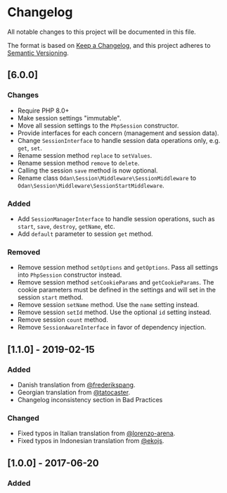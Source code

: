 # Changelog

All notable changes to this project will be documented in this file.

The format is based on [Keep a Changelog](https://keepachangelog.com/en/1.0.0/),
and this project adheres to [Semantic Versioning](https://semver.org/spec/v2.0.0.html).

## [6.0.0]

### Changes

* Require PHP 8.0+
* Make session settings "immutable".
* Move all session settings to the `PhpSession` constructor.
* Provide interfaces for each concern (management and session data).
* Change `SessionInterface` to handle session data operations only, e.g. `get`, `set`.
* Rename session method `replace` to `setValues`.
* Rename session method `remove` to `delete`.
* Calling the session `save` method is now optional.
* Rename class `Odan\Session\Middleware\SessionMiddleware` to `Odan\Session\Middleware\SessionStartMiddleware`.

### Added

* Add `SessionManagerInterface` to handle session operations, such as `start`, `save`, `destroy`, `getName`, etc.
* Add `default` parameter to session `get` method.

### Removed

* Remove session method `setOptions` and `getOptions`. Pass all settings into `PhpSession` constructor instead.
* Remove session method `setCookieParams` and `getCookieParams`. The cookie parameters must be 
  defined in the settings and will set in the session `start` method.
* Remove session `setName` method. Use the `name` setting instead.
* Remove session `setId` method. Use the optional `id` setting instead.
* Remove session `count` method.
* Remove `SessionAwareInterface` in favor of dependency injection.

## [1.1.0] - 2019-02-15

### Added

- Danish translation from [@frederikspang](https://github.com/frederikspang).
- Georgian translation from [@tatocaster](https://github.com/tatocaster).
- Changelog inconsistency section in Bad Practices

### Changed

- Fixed typos in Italian translation from [@lorenzo-arena](https://github.com/lorenzo-arena).
- Fixed typos in Indonesian translation from [@ekojs](https://github.com/ekojs).

## [1.0.0] - 2017-06-20

### Added

